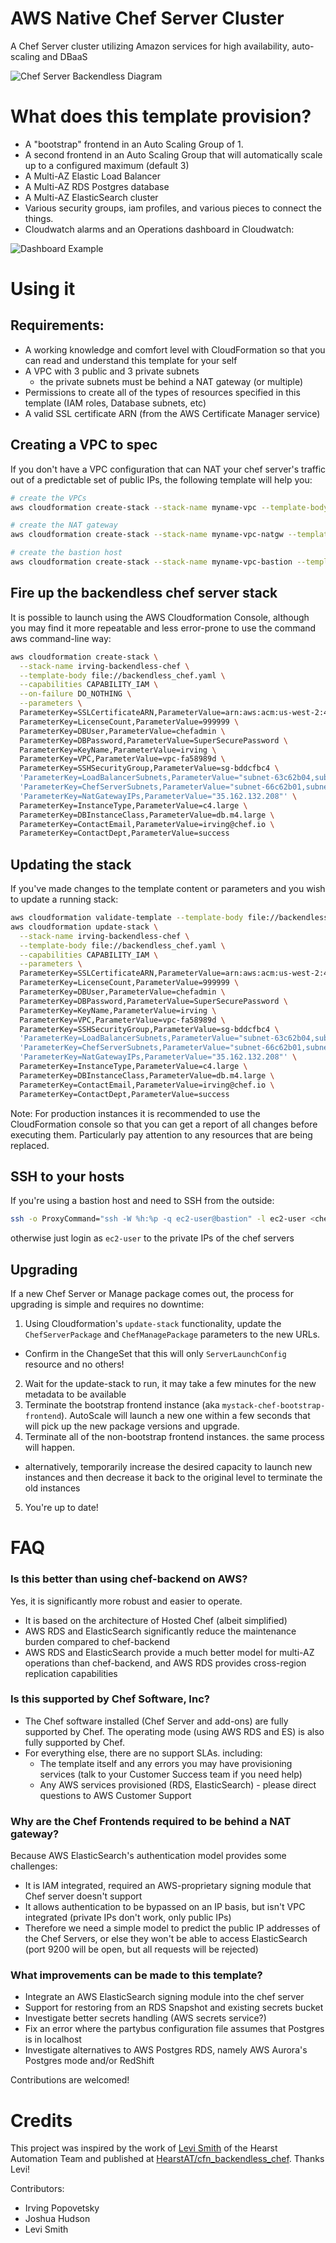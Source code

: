 # AWS Native Chef Server Cluster
A Chef Server cluster utilizing Amazon services for high availability, auto-scaling and DBaaS

![Chef Server Backendless Diagram](/images/arch-diagram.png?raw=true "Architecture Diagram")

# What does this template provision?
- A "bootstrap" frontend in an Auto Scaling Group of 1.
- A second frontend in an Auto Scaling Group that will automatically scale up to a configured maximum (default 3)
- A Multi-AZ Elastic Load Balancer
- A Multi-AZ RDS Postgres database
- A Multi-AZ ElasticSearch cluster
- Various security groups, iam profiles, and various pieces to connect the things.
- Cloudwatch alarms and an Operations dashboard in Cloudwatch:

![Dashboard Example](/images/opsdashboard.png?raw=true "Architecture Diagram")


# Using it

## Requirements:
* A working knowledge and comfort level with CloudFormation so that you can read and understand this template for your self
* A VPC with 3 public and 3 private subnets
  * the private subnets must be behind a NAT gateway (or multiple)
* Permissions to create all of the types of resources specified in this template (IAM roles, Database subnets, etc)
* A valid SSL certificate ARN (from the AWS Certificate Manager service)


## Creating a VPC to spec

If you don't have a VPC configuration that can NAT your chef server's traffic out of a predictable set of public IPs, the following template will help you:

```bash
# create the VPCs
aws cloudformation create-stack --stack-name myname-vpc --template-body file://vpc/vpc-3azs.yaml --capabilities CAPABILITY_IAM --parameters ParameterKey=ClassB,ParameterValue=42

# create the NAT gateway
aws cloudformation create-stack --stack-name myname-vpc-natgw --template-body file://vpc/vpc-nat-gateway.yaml --capabilities CAPABILITY_IAM --parameters ParameterKey=ParentVPCStack,ParameterValue=myname-vpc

# create the bastion host
aws cloudformation create-stack --stack-name myname-vpc-bastion --template-body file://vpc/vpc-ssh-bastion.yaml --capabilities CAPABILITY_IAM --parameters ParameterKey=ParentVPCStack,ParameterValue=myname-vpc ParameterKey=KeyName,ParameterValue=my_ssh_key
```

## Fire up the backendless chef server stack

It is possible to launch using the AWS Cloudformation Console, although you may find it more repeatable and less error-prone to use the command aws command-line way:

```bash
aws cloudformation create-stack \
  --stack-name irving-backendless-chef \
  --template-body file://backendless_chef.yaml \
  --capabilities CAPABILITY_IAM \
  --on-failure DO_NOTHING \
  --parameters \
  ParameterKey=SSLCertificateARN,ParameterValue=arn:aws:acm:us-west-2:446539779517:certificate/60f573b3-f8ed-48d9-a6d1-e89f79da2e8f \
  ParameterKey=LicenseCount,ParameterValue=999999 \
  ParameterKey=DBUser,ParameterValue=chefadmin \
  ParameterKey=DBPassword,ParameterValue=SuperSecurePassword \
  ParameterKey=KeyName,ParameterValue=irving \
  ParameterKey=VPC,ParameterValue=vpc-fa58989d \
  ParameterKey=SSHSecurityGroup,ParameterValue=sg-bddcfbc4 \
  'ParameterKey=LoadBalancerSubnets,ParameterValue="subnet-63c62b04,subnet-dc1611aa,subnet-0247365a"' \
  'ParameterKey=ChefServerSubnets,ParameterValue="subnet-66c62b01,subnet-df1611a9,subnet-01473659"' \
  'ParameterKey=NatGatewayIPs,ParameterValue="35.162.132.208"' \
  ParameterKey=InstanceType,ParameterValue=c4.large \
  ParameterKey=DBInstanceClass,ParameterValue=db.m4.large \
  ParameterKey=ContactEmail,ParameterValue=irving@chef.io \
  ParameterKey=ContactDept,ParameterValue=success
```

## Updating the stack

If you've made changes to the template content or parameters and you wish to update a running stack:

```bash
aws cloudformation validate-template --template-body file://backendless_chef.yaml &&
aws cloudformation update-stack \
  --stack-name irving-backendless-chef \
  --template-body file://backendless_chef.yaml \
  --capabilities CAPABILITY_IAM \
  --parameters \
  ParameterKey=SSLCertificateARN,ParameterValue=arn:aws:acm:us-west-2:446539779517:certificate/60f573b3-f8ed-48d9-a6d1-e89f79da2e8f \
  ParameterKey=LicenseCount,ParameterValue=999999 \
  ParameterKey=DBUser,ParameterValue=chefadmin \
  ParameterKey=DBPassword,ParameterValue=SuperSecurePassword \
  ParameterKey=KeyName,ParameterValue=irving \
  ParameterKey=VPC,ParameterValue=vpc-fa58989d \
  ParameterKey=SSHSecurityGroup,ParameterValue=sg-bddcfbc4 \
  'ParameterKey=LoadBalancerSubnets,ParameterValue="subnet-63c62b04,subnet-dc1611aa,subnet-0247365a"' \
  'ParameterKey=ChefServerSubnets,ParameterValue="subnet-66c62b01,subnet-df1611a9,subnet-01473659"' \
  'ParameterKey=NatGatewayIPs,ParameterValue="35.162.132.208"' \
  ParameterKey=InstanceType,ParameterValue=c4.large \
  ParameterKey=DBInstanceClass,ParameterValue=db.m4.large \
  ParameterKey=ContactEmail,ParameterValue=irving@chef.io \
  ParameterKey=ContactDept,ParameterValue=success
```

Note: For production instances it is recommended to use the CloudFormation console so that you can get a report of all changes before executing them.  Particularly pay attention to any resources that are being replaced.

## SSH to your hosts

If you're using a bastion host and need to SSH from the outside:

```bash
ssh -o ProxyCommand="ssh -W %h:%p -q ec2-user@bastion" -l ec2-user <chef server private ip>
```

otherwise just login as `ec2-user` to the private IPs of the chef servers

## Upgrading

If a new Chef Server or Manage package comes out, the process for upgrading is simple and requires no downtime:

1. Using Cloudformation's `update-stack` functionality, update the `ChefServerPackage` and `ChefManagePackage` parameters to the new URLs.
  - Confirm in the ChangeSet that this will only `ServerLaunchConfig` resource and no others!
2. Wait for the update-stack to run, it may take a few minutes for the new metadata to be available
3. Terminate the bootstrap frontend instance (aka `mystack-chef-bootstrap-frontend`). AutoScale will launch a new one within a few seconds that will pick up the new package versions and upgrade.
4. Terminate all of the non-bootstrap frontend instances.  the same process will happen.
  - alternatively, temporarily increase the desired capacity to launch new instances and then decrease it back to the original level to terminate the old instances
5. You're up to date!

# FAQ

### Is this better than using chef-backend on AWS?

Yes, it is significantly more robust and easier to operate.
- It is based on the architecture of Hosted Chef (albeit simplified)
- AWS RDS and ElasticSearch significantly reduce the maintenance burden compared to chef-backend
- AWS RDS and ElasticSearch provide a much better model for multi-AZ operations than chef-backend, and AWS RDS provides cross-region replication capabilities

### Is this supported by Chef Software, Inc?

- The Chef software installed (Chef Server and add-ons) are fully supported by Chef.  The operating mode (using AWS RDS and ES) is also fully supported by Chef.
- For everything else, there are no support SLAs.  including:
  - The template itself and any errors you may have provisioning services (talk to your Customer Success team if you need help)
  - Any AWS services provisioned (RDS, ElasticSearch) - please direct questions to AWS Customer Support

### Why are the Chef Frontends required to be behind a NAT gateway?

Because AWS ElasticSearch's authentication model provides some challenges:
- It is IAM integrated, required an AWS-proprietary signing module that Chef server doesn't support
- It allows authentication to be bypassed on an IP basis, but isn't VPC integrated (private IPs don't work, only public IPs)
- Therefore we need a simple model to predict the public IP addresses of the Chef Servers, or else they won't be able to access ElasticSearch (port 9200 will be open, but all requests will be rejected)


### What improvements can be made to this template?

- Integrate an AWS ElasticSearch signing module into the chef server
- Support for restoring from an RDS Snapshot and existing secrets bucket
- Investigate better secrets handling (AWS secrets service?)
- Fix an error where the partybus configuration file assumes that Postgres is in localhost
- Investigate alternatives to AWS Postgres RDS, namely AWS Aurora's Postgres mode and/or RedShift

Contributions are welcomed!

# Credits

This project was inspired by the work of [Levi Smith](https://github.com/TheFynx) of the Hearst Automation Team and published at [HearstAT/cfn_backendless_chef](https://github.com/HearstAT/cfn_backendless_chef).  Thanks Levi!

Contributors:
- Irving Popovetsky
- Joshua Hudson
- Levi Smith
